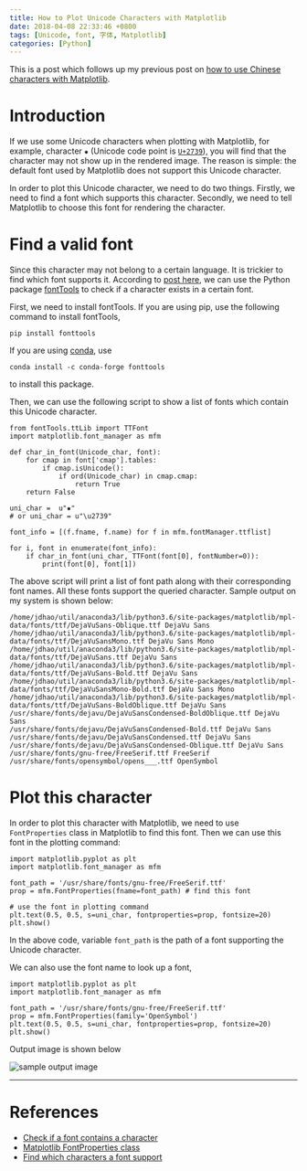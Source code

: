 ```yaml
---
title: How to Plot Unicode Characters with Matplotlib
date: 2018-04-08 22:33:46 +0800
tags: [Unicode, font, 字体, Matplotlib]
categories: [Python]
---
```


This is a post which follows up my previous post on [how to use Chinese
characters with
Matplotlib](https://jdhao.github.io/2017/05/13/guide-on-how-to-use-chinese-with-matplotlib/).

<!--more-->

# Introduction

If we use some Unicode characters when plotting with Matplotlib, for example,
character `✹` (Unicode code point is
[`U+2739`](https://codepoints.net/U+2739)), you will find that the character
may not show up in the rendered image. The reason is simple: the default font
used by Matplotlib does not support this Unicode character.

In order to plot this Unicode character, we need to do two things. Firstly, we
need to find a font which supports this character. Secondly, we need to tell
Matplotlib to choose this font for rendering the character.

# Find a valid font

Since this character may not belong to a certain language. It is trickier to
find which font supports it. According to [post
here](https://stackoverflow.com/questions/43834362/python-Unicode-rendering-how-to-know-if-a-Unicode-character-is-missing-from-the),
we can use the Python package
[fontTools](https://github.com/fonttools/fonttools) to check if a character
exists in a certain font.

First, we need to install fontTools. If you are using pip, use the following
command to install fontTools,

```
pip install fonttools
```

If you are using [conda](https://conda.io/docs/), use 

```
conda install -c conda-forge fonttools
```

to install this package.

Then, we can use the following script to show a list of fonts which contain
this Unicode character.

```
from fontTools.ttLib import TTFont
import matplotlib.font_manager as mfm

def char_in_font(Unicode_char, font):
    for cmap in font['cmap'].tables:
        if cmap.isUnicode():
            if ord(Unicode_char) in cmap.cmap:
                return True
    return False

uni_char =  u"✹"
# or uni_char = u"\u2739"

font_info = [(f.fname, f.name) for f in mfm.fontManager.ttflist]

for i, font in enumerate(font_info):
    if char_in_font(uni_char, TTFont(font[0], fontNumber=0)):
        print(font[0], font[1])
```

The above script will print a list of font path along with their corresponding
font names. All these fonts support the queried character. Sample output on my
system is shown below:

```
/home/jdhao/util/anaconda3/lib/python3.6/site-packages/matplotlib/mpl-data/fonts/ttf/DejaVuSans-Oblique.ttf DejaVu Sans
/home/jdhao/util/anaconda3/lib/python3.6/site-packages/matplotlib/mpl-data/fonts/ttf/DejaVuSansMono.ttf DejaVu Sans Mono
/home/jdhao/util/anaconda3/lib/python3.6/site-packages/matplotlib/mpl-data/fonts/ttf/DejaVuSans.ttf DejaVu Sans
/home/jdhao/util/anaconda3/lib/python3.6/site-packages/matplotlib/mpl-data/fonts/ttf/DejaVuSans-Bold.ttf DejaVu Sans
/home/jdhao/util/anaconda3/lib/python3.6/site-packages/matplotlib/mpl-data/fonts/ttf/DejaVuSansMono-Bold.ttf DejaVu Sans Mono
/home/jdhao/util/anaconda3/lib/python3.6/site-packages/matplotlib/mpl-data/fonts/ttf/DejaVuSans-BoldOblique.ttf DejaVu Sans
/usr/share/fonts/dejavu/DejaVuSansCondensed-BoldOblique.ttf DejaVu Sans
/usr/share/fonts/dejavu/DejaVuSansCondensed-Bold.ttf DejaVu Sans
/usr/share/fonts/dejavu/DejaVuSansCondensed.ttf DejaVu Sans
/usr/share/fonts/dejavu/DejaVuSansCondensed-Oblique.ttf DejaVu Sans
/usr/share/fonts/gnu-free/FreeSerif.ttf FreeSerif
/usr/share/fonts/opensymbol/opens___.ttf OpenSymbol
```

# Plot this character

In order to plot this character with Matplotlib, we need to use
`FontProperties` class in Matplotlib to find this font. Then we can use this
font in the plotting command:

```
import matplotlib.pyplot as plt
import matplotlib.font_manager as mfm

font_path = '/usr/share/fonts/gnu-free/FreeSerif.ttf'
prop = mfm.FontProperties(fname=font_path) # find this font

# use the font in plotting command
plt.text(0.5, 0.5, s=uni_char, fontproperties=prop, fontsize=20)
plt.show()
```

In the above code, variable `font_path` is the path of a font supporting the
Unicode character.

We can also use the font name to look up a font,

```
import matplotlib.pyplot as plt
import matplotlib.font_manager as mfm

font_path = '/usr/share/fonts/gnu-free/FreeSerif.ttf'
prop = mfm.FontProperties(family='OpenSymbol')
plt.text(0.5, 0.5, s=uni_char, fontproperties=prop, fontsize=20)
plt.show()
```

Output image is shown below

<img src="https://blog-resource-1257868508.file.myqcloud.com/18-4-8/70337151.jpg"
         title="sample output image"
         style="float: middle;">

---

# References
+ [Check if a font contains a character](https://stackoverflow.com/questions/43834362/python-Unicode-rendering-how-to-know-if-a-Unicode-character-is-missing-from-the)
+ [Matplotlib FontProperties class](https://matplotlib.org/api/font_manager_api.html#matplotlib.font_manager.FontProperties)
+ [Find which characters a font support](https://stackoverflow.com/questions/4458696/finding-out-what-characters-a-font-supports/6671357#6671357)
